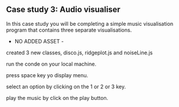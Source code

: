 ## Case study 3: Audio visualiser

In this case study you will be completing a simple music visualisation
program that contains three separate visualisations.

  - NO ADDED ASSET -


created 3 new classes, disco.js, ridgeplot.js and noiseLine.js


run the conde on your local machine.


press space key yo display menu.

select an option by clicking on the 1 or 2 or 3 key.


play the music by click on the play button.
